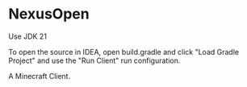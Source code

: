 # NexusOpen
 
Use JDK 21

To open the source in IDEA, open build.gradle and click "Load Gradle Project" and use the "Run Client" run configuration.

A Minecraft Client.
